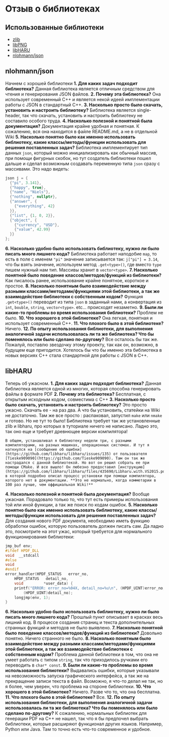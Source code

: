 # Отзыв о библиотеках

## Использованные библиотеки
* [zlib](http://www.zlib.net/)
* [libPNG](http://www.libpng.org/)
* [libHARU](http://libharu.org/)
* [nlohmann/json](https://github.com/nlohmann/json)

## nlohmann/json
Начнем с хорошей библиотеки
**1. Для каких задач подходит библиотека?**
    Данная библиотека является отличным средством для чтения и генерирования JSON файлов.
**2. Почему эта библиотека?**
    Она использует современный C++ и является некой идеей имплементации работы с JSON в стандартный C++.
**3. Насколько просто было скачать, установить и настроить библиотеку?**
    Библиотека является single-header, так что скачать, установить и настроить библиотеку не составило особого труда.
**4. Насколько полезной и понятной была документация?**
    Документация крайне удобная и понятная. К сожалению, вся она находится в файле README.md, а не в отдельной Wiki
**5. Насколько понятно было как именно использовать библиотеку, какие классы/методы/функции использовать для решения поставленных задач?**
    Библиотека имплементирует тип данных `json`, который можно инициализировать как обычный массив, при помощи фигурных скобок, но тут создатель библиотеки пошел дальше и сделал возможным создавать переменную типа `json` сразу с массивами. Это надо видеть:

```cpp
json j = {
  {"pi", 3.141},
  {"happy", true},
  {"name", "Niels"},
  {"nothing", nullptr},
  {"answer", {
    {"everything", 42}
  }},
  {"list", {1, 0, 2}},
  {"object", {
    {"currency", "USD"},
    {"value", 42.99}
  }}
};
```

**6. Насколько удобно было использовать библиотеку, нужно ли было писать много лишнего кода?**
    Библиотека работает наподобие `map`, то есть в поле с именем `"pi"` значение записывается так: `j["pi"] = 3.14`, что бы взять значение, используем метод `.get<type>()`, где вместо `type` пишем нужный нам тип. Массивы хранит в `vector<type>`.
**7. Насколько понятной было поведение классов/методов/функций из библиотеки?**
    Как писалось ранее, использование крайне понятное, короткое и простое.
**8. Насколько понятным было взаимодействие между разными классами/методами/функциями этой библиотеки, а так же взаимодействие библиотеки с собственным кодом?**
    Функция `.get<type>()` переводит из типа `json` в заданный нами, а конвертация из `int`, `bouble`, `string`, `vector<type>`. etc... происходят незаметно.
**9. Были ли какие-то проблемы во время использования библиотеки?**
    Проблем не было.
**10. Что хорошего в этой библиотеке?**
    Она легкая, понятная и использует современный C++.
**11. Что плохого было в этой библиотеке?**
    Ничего.
**12. По опыту использования библиотеки, для выполнения аналогичной задачи использовалась ли та же библиотека? Что бы поменялось или было сделано по-другому?**
    Все осталось бы так же. Пожалуй, поставлю звездочку этому проекту, так как он, возможно, в будущем еще пригодится. Хотелось бы что бы именно эта библиотека в новых версиях C++ стала стандартной для работы с JSON в C++.

## libHARU
Теперь об ужасном.
**1. Для каких задач подходит библиотека?**
    Данная библиотека является одной из многих, которая способна генерировать файлы в формате PDF
**2. Почему эта библиотека?**
    Бесплатная, с открытым исходным кодом, совместима с C++
**3. Насколько просто было скачать, установить и настроить библиотеку?**
    Это просто ужасно. Скачать ее - на раз два. А что бы установить, статейки на Wiki не достаточно. Там же все просто : распаковал, запустил `make` или `nmake` и готово. Но не тут то было! Библиотека требует так же установленные zlib и libharu, про которых в туториале ничего не написано. Ладно это, так оно еще и требует древнющее версии компилятора!

    В общем, устанавливал я библиотеку недели три, с разными компиляторами, на разных машинах, операционных системах. И тут я наткнулся на [сообщение об ошибки](https://github.com/libharu/libharu/issues/135) от пользователя [Tieske909090](https://github.com/Tieske909090). Там он так же настрадался с данной библиотекой. Но вот он решил собрать ее при помощи CMake. И все вышло! Он любезно предоставил [инструкцию](https://github.com/libharu/libharu/files/435690/Libharu.with.VS2015.pdf), в которой подробно описал процесс установки при помощи компилятора, которого нет в документации. **Это не нормально, когда комметарии в 100 раз лучше, чем оффициальная Wiki!**
**4. Насколько полезной и понятной была документация?**
    Вообще ужасная. Порадовало только то, что тут есть примеры использования той или иной функции, а так же поиск по кодам ошибок.
**5. Насколько понятно было как именно использовать библиотеку, какие классы/методы/функции использовать для решения поставленных задач?**
    Для создания нового PDF документа, необходимо иметь функцию обработки ошибок, которую пользователь должен писать сам. Да ладно это, посмотрите на этот ужас, который требуется для нормального функционирования библиотеки:

```cpp
jmp_buf env;
#ifdef HPDF_DLL
void  __stdcall
#else
void
#endif
error_handler(HPDF_STATUS   error_no,
	HPDF_STATUS   detail_no,
	void         *user_data) {
	printf("ERROR: error_no=%04X, detail_no=%u\n", (HPDF_UINT)error_no,
		(HPDF_UINT)detail_no);
	longjmp(env, 1);
}
```

**6. Насколько удобно было использовать библиотеку, нужно ли было писать много лишнего кода?**
    Прошлый пункт описывает в красках весь лишний код. В процессе создания страниц и текста дополнительных странных функций и методов не было выявлено.
**7. Насколько понятной было поведение классов/методов/функций из библиотеки?**
    Довольно понятно. Ничего странного не было.
**8. Насколько понятным было взаимодействие между разными классами/методами/функциями этой библиотеки, а так же взаимодействие библиотеки с собственным кодом?**
    Проблема данной библиотеки в том, что она не умеет работать с типом `string`, так что приходилось ручками его переводить в `char* const`.
**9. Были ли какие-то проблемы во время использования библиотеки?**
    Выдавались ошибки, которые указывали на невозможность запуска графического интерфейса, а так же на прекращение записи текста в файл. Возможно, я что-то делал не так, но я более, чем уверен, что проблема на стороне библиотеки.
**10. Что хорошего в этой библиотеке?**
    Ничего. Разве что то, что она бесплатна.
**11. Что плохого было в этой библиотеке?**
    Все.
**12. По опыту использования библиотеки, для выполнения аналогичной задачи использовалась ли та же библиотека? Что бы поменялось или было сделано по-другому?**
    К сожалению, нормальных библиотек для генерации PDF на C++ не нашел, так что я бы предпочел выбрать библиотеки, которые расширяют функционал других языков. Например, Python или Java. Там то точно есть что-то современное и удобное.
